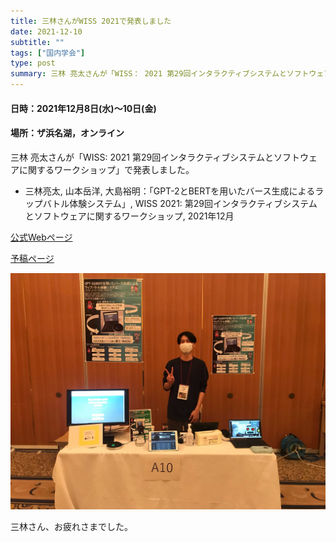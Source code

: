 ```yaml
---
title: 三林さんがWISS 2021で発表しました
date: 2021-12-10
subtitle: ""
tags: ["国内学会"]
type: post
summary: 三林 亮太さんが「WISS： 2021 第29回インタラクティブシステムとソフトウェアに関するワークショップ」で発表しました。
---
```


#### 日時：2021年12月8日(水)～10日(金)
#### 場所：ザ浜名湖，オンライン

三林 亮太さんが「WISS: 2021 第29回インタラクティブシステムとソフトウェアに関するワークショップ」で発表しました。

- 三林亮太, 山本岳洋, 大島裕明：「GPT-2とBERTを用いたバース生成によるラップバトル体験システム」, WISS 2021: 第29回インタラクティブシステムとソフトウェアに関するワークショップ, 2021年12月

[公式Webページ](https://www.wiss.org/WISS2021/)

[予稿ページ](https://www.wiss.org/WISS2021Proceedings/data/2-A10.pdf)

![](peace.jpg)

三林さん、お疲れさまでした。

<!-- 1. 論文採録バージョン -->
<!-- [第一著者]さんの論文が「[学会フルネーム]」に採録されました。 -->

<!-- [公式Webページ](学会公式ページTopのURL) -->


<!-- 書誌情報。書式はPublicationsを参考。変にコードブロックとかで囲まなくてOK -->


<!-- [年月日]に発表予定 -->



<!-- 2. 論文発表済みバージョン -->
<!-- [第一著者]さんが「[学会フルネーム]」で発表しました。 -->

<!-- [公式Webページ](学会公式ページTopのURL) -->


<!-- 書誌情報。書式はPublicationsを参考。変にコードブロックとかで囲まなくてOK -->


<!-- 3. 論文受賞バージョン -->
<!-- [第一著者]さんの論文が「[学会フルネーム]」で「[受賞名]」を受賞しました -->

<!-- [公式Webページ](学会公式ページTopのURL) -->


<!-- 書誌情報。書式はPublicationsを参考。変にコードブロックとかで囲まなくてOK -->

<!-- 同学会複数名の場合は並べて良い感じにして -->